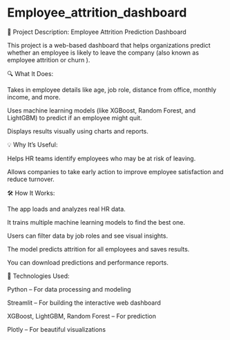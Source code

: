 # Employee_attrition_dashboard
📌 Project Description: Employee Attrition Prediction Dashboard

This project is a web-based dashboard that helps organizations predict whether an employee is likely to leave the company (also known as employee attrition or churn ).

🔍 What It Does:

Takes in employee details like age, job role, distance from office, monthly income, and more.

Uses machine learning models (like XGBoost, Random Forest, and LightGBM) to predict if an employee might quit.

Displays results visually using charts and reports.

💡 Why It’s Useful:

Helps HR teams identify employees who may be at risk of leaving.

Allows companies to take early action to improve employee satisfaction and reduce turnover.

🛠️ How It Works:

The app loads and analyzes real HR data.

It trains multiple machine learning models to find the best one.

Users can filter data by job roles and see visual insights.

The model predicts attrition for all employees and saves results.

You can download predictions and performance reports.

🧪 Technologies Used:

Python – For data processing and modeling

Streamlit – For building the interactive web dashboard

XGBoost, LightGBM, Random Forest – For prediction

Plotly – For beautiful visualizations

